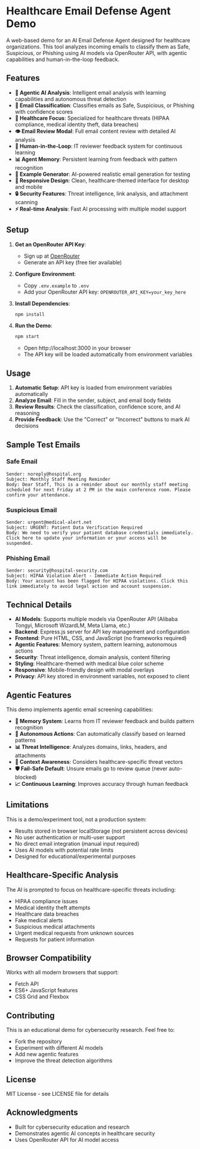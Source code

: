 # Healthcare Email Defense Agent Demo

A web-based demo for an AI Email Defense Agent designed for healthcare organizations. This tool analyzes incoming emails to classify them as Safe, Suspicious, or Phishing using AI models via OpenRouter API, with agentic capabilities and human-in-the-loop feedback.

## Features

- **🤖 Agentic AI Analysis**: Intelligent email analysis with learning capabilities and autonomous threat detection
- **📧 Email Classification**: Classifies emails as Safe, Suspicious, or Phishing with confidence scores
- **🏥 Healthcare Focus**: Specialized for healthcare threats (HIPAA compliance, medical identity theft, data breaches)
- **👁️ Email Review Modal**: Full email content review with detailed AI analysis
- **🔄 Human-in-the-Loop**: IT reviewer feedback system for continuous learning
- **📊 Agent Memory**: Persistent learning from feedback with pattern recognition
- **🎲 Example Generator**: AI-powered realistic email generation for testing
- **📱 Responsive Design**: Clean, healthcare-themed interface for desktop and mobile
- **🔒 Security Features**: Threat intelligence, link analysis, and attachment scanning
- **⚡ Real-time Analysis**: Fast AI processing with multiple model support

## Setup

1. **Get an OpenRouter API Key**:
   - Sign up at [OpenRouter](https://openrouter.ai/keys)
   - Generate an API key (free tier available)

2. **Configure Environment**:
   - Copy `.env.example` to `.env`
   - Add your OpenRouter API key: `OPENROUTER_API_KEY=your_key_here`

3. **Install Dependencies**:
   ```bash
   npm install
   ```

4. **Run the Demo**:
   ```bash
   npm start
   ```
   - Open http://localhost:3000 in your browser
   - The API key will be loaded automatically from environment variables

## Usage

1. **Automatic Setup**: API key is loaded from environment variables automatically
2. **Analyze Email**: Fill in the sender, subject, and email body fields
3. **Review Results**: Check the classification, confidence score, and AI reasoning
4. **Provide Feedback**: Use the "Correct" or "Incorrect" buttons to mark AI decisions

## Sample Test Emails

### Safe Email
```
Sender: noreply@hospital.org
Subject: Monthly Staff Meeting Reminder
Body: Dear Staff, This is a reminder about our monthly staff meeting scheduled for next Friday at 2 PM in the main conference room. Please confirm your attendance.
```

### Suspicious Email
```
Sender: urgent@medical-alert.net
Subject: URGENT: Patient Data Verification Required
Body: We need to verify your patient database credentials immediately. Click here to update your information or your access will be suspended.
```

### Phishing Email
```
Sender: security@hospital-security.com
Subject: HIPAA Violation Alert - Immediate Action Required
Body: Your account has been flagged for HIPAA violations. Click this link immediately to avoid legal action and account suspension.
```

## Technical Details

- **AI Models**: Supports multiple models via OpenRouter API (Alibaba Tongyi, Microsoft WizardLM, Meta Llama, etc.)
- **Backend**: Express.js server for API key management and configuration
- **Frontend**: Pure HTML, CSS, and JavaScript (no frameworks required)
- **Agentic Features**: Memory system, pattern learning, autonomous actions
- **Security**: Threat intelligence, domain analysis, content filtering
- **Styling**: Healthcare-themed with medical blue color scheme
- **Responsive**: Mobile-friendly design with modal overlays
- **Privacy**: API key stored in environment variables, not exposed to client

## Agentic Features

This demo implements agentic email screening capabilities:

- **🧠 Memory System**: Learns from IT reviewer feedback and builds pattern recognition
- **🔄 Autonomous Actions**: Can automatically classify based on learned patterns
- **📊 Threat Intelligence**: Analyzes domains, links, headers, and attachments
- **🎯 Context Awareness**: Considers healthcare-specific threat vectors
- **🛡️ Fail-Safe Default**: Unsure emails go to review queue (never auto-blocked)
- **📈 Continuous Learning**: Improves accuracy through human feedback

## Limitations

This is a demo/experiment tool, not a production system:
- Results stored in browser localStorage (not persistent across devices)
- No user authentication or multi-user support
- No direct email integration (manual input required)
- Uses AI models with potential rate limits
- Designed for educational/experimental purposes

## Healthcare-Specific Analysis

The AI is prompted to focus on healthcare-specific threats including:
- HIPAA compliance issues
- Medical identity theft attempts
- Healthcare data breaches
- Fake medical alerts
- Suspicious medical attachments
- Urgent medical requests from unknown sources
- Requests for patient information

## Browser Compatibility

Works with all modern browsers that support:
- Fetch API
- ES6+ JavaScript features
- CSS Grid and Flexbox

## Contributing

This is an educational demo for cybersecurity research. Feel free to:
- Fork the repository
- Experiment with different AI models
- Add new agentic features
- Improve the threat detection algorithms

## License

MIT License - see LICENSE file for details

## Acknowledgments

- Built for cybersecurity education and research
- Demonstrates agentic AI concepts in healthcare security
- Uses OpenRouter API for AI model access
